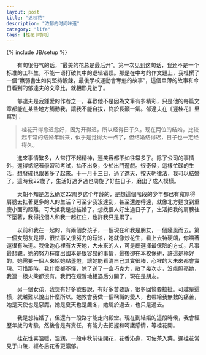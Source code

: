 ```yaml
---
layout: post
title: "迟桂花"
description: "浓郁的时间味道"
category: "life"
tags: [桂花|时间]
---
```

{% include JB/setup %}

　　有句很俗气的话，“最美的花总是最后开”。第一次见到这句话，我还不是一个标准的工科生，不能一语打破其中的逻辑错误。那是在中考的作文題上，我杜撰了一個“羸弱書生如何堅持鍛鍊，最後學校運動會奪魁的故事”，這個單薄的故事和今日看到的郁達夫的文章比，就相形見絀了。

　　郁達夫是我鍾愛的作者之一，喜歡他不是因為文筆有多精彩，只是他的每篇文章都能在某些地方觸動我，讓我不能自拔，終於長籲一氣。郁達夫在《遲桂花》里寫到：

> 桂花开得愈迟愈好，因为开得迟，所以经得日子久。现在两位的结婚，比较起平常的结婚年龄来，似乎是觉得大一点了，但结婚结得迟，日子也一定经得久。

　　進來事情繁多，人常打不起精神，連笑容都不如往常多了。除了公司的事情外，還得惦記著學習和考試，抽不出身，少於出門遊戲。很奇怪，這樣忙碌的生活，想發確也跟著多了起來。十一月十三日，過了遮天，按天朝律法，我可以結婚了。這時我22歲了，生活好過歹過也周旋了好些日子，磨出了成人模樣。

　　天朝不知是怎么确定22周岁这个年龄的，是想這個階段的少年都已有寬厚得肩膀去扛著更多的人的生活？可至少我沒達到，甚至還差得遠，就像北方麵食到重慶小面的距離，可大抵我是想結婚了。想找個人好生過日子了，生活把我的肩膀往下壓著，我得找個人和我一起扛住，也許我只是累了。

　　以前和我在一起的，有兩個女孩子，一個現在和我是朋友，一個隨風而去。第一個女朋友是婷，很怯事又很努力的菇涼，她就像炒花生，看上去特硬朗，你嚼著還很有味道。我像她心裡有大天地，大未來的人，可是總選擇最保險的方式，凡事最悲觀。她的努力程度出國本是很容易的事情，最後卻在本校保研，許這是極好的。她需要一個人來給她點盞燈，讓她能看清自己其實很棒，心裡的大未來都會實現。可惜那時，我什麼都不懂，除了送了一盒巧克力，散了幾次步，沒能照亮她，我連一根火柴都沒有。我們在短暫地相遇后分開了，現在是朋友。

　　另一個女孩，我想有好多號要說，有好多苦要訴，很多回憶要拉扯。可越是這樣，就越難以說出什麼所以。她教會我做一個稱職的愛人，也帶給我無數的痛苦，她是天使也是惡魔，她是夏天也是嚴冬，她屬於過去，也只是過去。

　　我是想結婚了，但還有一段路才能走向殿堂。現在到結婚的這段時候，我會經歷年歲的考驗，然後會是有責任，有能力去把握和呵護感情，等桂花開。

　　桂花性喜温暖，湿润，一般中秋前後開花，花香沁鼻，可佐茶入藥。遲桂花常見于山陵，經冬后花香更濃郁。
